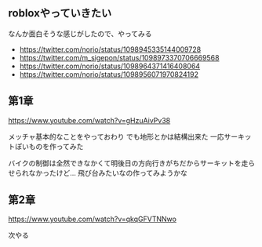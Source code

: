 robloxやっていきたい
---

なんか面白そうな感じがしたので、やってみる

- https://twitter.com/norio/status/1098945335144009728
- https://twitter.com/m_sigepon/status/1098973370706669568
- https://twitter.com/norio/status/1098964371416408064
- https://twitter.com/norio/status/1098956071970824192

## 第1章

https://www.youtube.com/watch?v=gHzuAivPv38

メッチャ基本的なことをやっておわり
でも地形とかは結構出来た
一応サーキットぽいものを作ってみた


バイクの制御は全然できなかくて明後日の方向行きがちだからサーキットを走らせられなかったけど...
飛び台みたいなの作ってみようかな

## 第2章

https://www.youtube.com/watch?v=qkqGFVTNNwo

次やる
